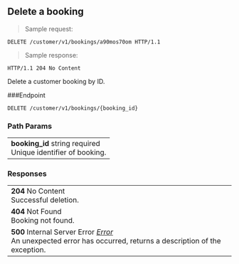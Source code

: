 
## Delete a booking

> Sample request:

```http
DELETE /customer/v1/bookings/a90mos70om HTTP/1.1
```

> Sample response:

```http
HTTP/1.1 204 No Content
```

Delete a customer booking by ID.


###Endpoint

`DELETE /customer/v1/bookings/{booking_id}`

### Path Params

| |
|:---|
|**booking_id** <span class="param-type">string</span> <span class="required-param">required</span> <br>Unique identifier of booking. |

### Responses

| |
|:---|
|**204** <span class="verb-description">No Content</span> <br>Successful deletion.|
|**404** <span class="verb-description">Not Found</span> <br>Booking not found. |
|**500** <span class="verb-description">Internal Server Error</span> *[Error](#error)* <br>An unexpected error has occurred, returns a description of the exception. |
